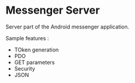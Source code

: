 Messenger Server
================

Server part of the Android messenger application.

Sample features :
* TOken generation
* PDO
* GET parameters
* Security
* JSON
